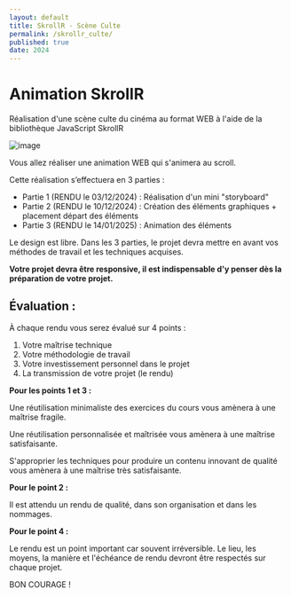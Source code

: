 ```yaml
---
layout: default
title: SkrollR - Scène Culte
permalink: /skrollr_culte/
published: true
date: 2024
---
```


# Animation SkrollR
Réalisation d'une scène culte du cinéma au format WEB à l'aide de la bibliothèque JavaScript SkrollR

![image](https://github.com/user-attachments/assets/4c8eba19-8e99-463a-b76b-8f8324407dd9)

Vous allez réaliser une animation WEB qui s'animera au scroll. 

Cette réalisation s’effectuera en 3 parties : 

- Partie 1 (RENDU le 03/12/2024) : Réalisation d'un mini "storyboard"
- Partie 2 (RENDU le 10/12/2024) : Création des éléments graphiques + placement départ des éléments
- Partie 3 (RENDU le 14/01/2025) : Animation des éléments

Le design est libre. Dans les 3 parties, le projet devra mettre en avant vos méthodes de travail et les techniques acquises.

**Votre projet devra être responsive, il est indispensable d'y penser dès la préparation de votre projet.**

## Évaluation :

À chaque rendu vous serez évalué sur 4 points :
<ol>
  <li>Votre maîtrise technique</li>
  <li>Votre méthodologie de travail</li>
  <li>Votre investissement personnel dans le projet</li>
  <li>La transmission de votre projet (le rendu)</li>
</ol>

**Pour les points 1 et 3 :**

Une réutilisation minimaliste des exercices du cours vous amènera à une maîtrise fragile.

Une réutilisation personnalisée et maîtrisée vous amènera à une maîtrise satisfaisante.

S'approprier les techniques pour produire un contenu innovant de qualité vous amènera à une maîtrise très satisfaisante.

**Pour le point 2 :**

Il est attendu un rendu de qualité, dans son organisation et dans les nommages.

**Pour le point 4 :**

Le rendu est un point important car souvent irréversible. Le lieu, les moyens, la manière et l'échéance de rendu devront être respectés sur chaque projet.

BON COURAGE !
